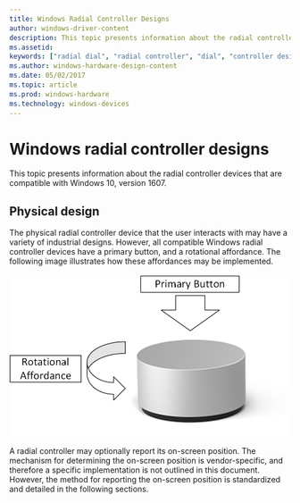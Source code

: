 ```yaml
---
title: Windows Radial Controller Designs
author: windows-driver-content
description: This topic presents information about the radial controller devices compatible with windows 10.
ms.assetid:
keywords: ["radial dial", "radial controller", "dial", "controller designs"]
ms.author: windows-hardware-design-content
ms.date: 05/02/2017
ms.topic: article
ms.prod: windows-hardware
ms.technology: windows-devices
---
```


# Windows radial controller designs

This topic presents information about the radial controller devices that are compatible with Windows 10, version 1607.

## Physical design

The physical radial controller device that the user interacts with may have a variety of industrial designs. However, all compatible Windows radial controller devices have a primary button, and a rotational affordance. The following image illustrates how these affordances may be implemented. 

![an image showing the primary button and rotation affordance of a radial controller. ](../images/dial_affordance.png)

A radial controller may optionally report its on-screen position. The mechanism for determining the on-screen position is vendor-specific, and therefore a specific implementation is not outlined in this document. However, the method for reporting the on-screen position is standardized and detailed in the following sections.

